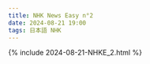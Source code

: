 ```yaml
---
title: NHK News Easy n°2
date: 2024-08-21 19:00
tags: 日本語 NHK
---
```

{% include 2024-08-21-NHKE_2.html %}

